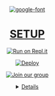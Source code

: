 <div align="center">

<a href="https://bit.ly/3lC8I7t"><img src="https://telegra.ph/file/525403727a7f90ed9fc08.jpg"  alt="google-font" border="0"></a>

  # <u> SETUP <u>

  

[![Run on Repl.it](https://www.linkpicture.com/q/Untitled-3_10.jpg)](https://replit.com/@AjnasDqz)

[![Deploy](https://www.linkpicture.com/q/heroku.jpg)](https://heroku.com/deploy?template=https://github.com/AJNAS-SK/ElsaMwol)

     

<a href="https://chat.whatsapp.com/C8pNiK1gjWSDsoFhJaV6lK"><img src="https://www.linkpicture.com/q/LPic614d2f8eed9fe797753793.png" alt="Join our group" height="25" width="500" border="0"></a>

  

  </p>

  

  </p>

  

<details>

    <summary>⏬<b>CLICK HERE FOR MORE INFO⏬</b></summary>
<div align="center">
  
## [![Typing SVG](https://readme-typing-svg.herokuapp.com?font=Times&color=F7001E&size=25&lines=ELSA+MWOL+Whatsapp+Bot;With+Tons+of+features;Complete+Malayalam+content;Best+Bgm+Bot;Edited+from+WhatsAsena;Made+By+AJNAS+SK)](https://bit.ly/3lC8I7t)
  
<div align="center">
  <img border-radius: 15px src="https://telegra.ph/file/020fcb811ac671543ea30.jpg" width="350" height="300"/>
  


  




  




  



<p align="center">
    
<a href="#"><img title="Elsa Mwol"
 src="https://img.shields.io/badge/-Elsa%20Mowl-blue?&style=for-the-badge"></a>
 </p>
  <p align="center">
<a href="https://wa.me/917736703116"><img title="Author" src="https://img.shields.io/badge/Author-AJNAS-Ser/Elsa%20Mowl?color=Blue&style=for-the-badge&logo=whatsapp"></a>
 </p>
 
## Subscriber My Channel More Updates Coming Soon..
 


 ##
https://youtu.be/L8E4enqfYik
 
# 📢 Guide
Click WA logo to Join Support Group 👇
    <br>
<br>
  [![join](https://opportunitiesforyoungkenyans.co.ke/wp-content/uploads/2020/05/images.png-whatsapp.png)](https://chat.whatsapp.com/C8pNiK1gjWSDsoFhJaV6lK)
  <div align="center">
 


# Elsa Mwol WhatsApp Bot 

# Setup
<div align="center">

  ### Simple Method
  
[![Run on Repl.it](https://www.linkpicture.com/q/Untitled-3_10.jpg)](https://replit.com/@JihadSabeena123/ElsaMwol)

[![Deploy](https://www.linkpicture.com/q/heroku.jpg)](https://heroku.com/deploy?template=https://github.com/AJNAS-SK/ElsaMwol)
     </div>
     
     ## TERMUX SET UP
  
## The Hard Method

```js
GET QR
$ apt update
$ apt install nodejs --fix-missing
$ pkg install git
$ git clone https://github.com/AJNAS+SK/ElsaMwol
$ cd ElsaMwol
$ chmod +x *
$ npm install @adiwajshing/baileys
$ npm install chalk
$ node qr.js
```
      
```js
SETUP

$ git clone https://github.com/AJNAS-SK/ElsaMwol
$ cd ElsaMwol
$ chmod +x *
$ npm i
$ node qr.js
   // scan the qr using whatsapp web on your phone
$ node bot.js
```


### ⚠️ Warning! 
```
Due to Userbot; Your WhatsApp account may be banned.
This is an open source project, you are responsible for everything you do. 
Absolutely, A-J-N-A-S do not accept responsibility.
By establishing the Userbot, you are deemed to have accepted these responsibilities.
```

[![AJNAS SK](https://github.com/Platane/snk/raw/output/github-contribution-grid-snake.svg)](https://bit.ly/2XqQKMU)

Project created by AJNAS to make it public

© Reserved
